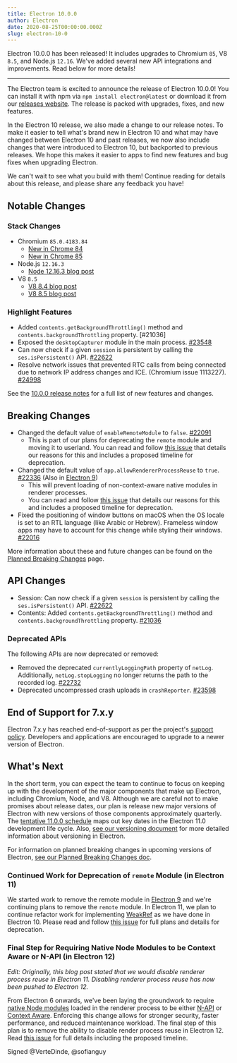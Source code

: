 ```yaml
---
title: Electron 10.0.0
author: Electron
date: 2020-08-25T00:00:00.000Z
slug: electron-10-0
---
```

Electron 10.0.0 has been released! It includes upgrades to Chromium `85`, V8 `8.5`, and Node.js `12.16`. We've added several new API integrations and improvements. Read below for more details!

---

The Electron team is excited to announce the release of Electron 10.0.0! You can install it with npm via `npm install electron@latest` or download it from our [releases website](https://electronjs.org/releases/stable). The release is packed with upgrades, fixes, and new features. 

In the Electron 10 release, we also made a change to our release notes. To make it easier to tell what's brand new in Electron 10 and what may have changed between Electron 10 and past releases, we now also include changes that were introduced to Electron 10, but backported to previous releases. We hope this makes it easier to apps to find new features and bug fixes when upgrading Electron.

We can't wait to see what you build with them! Continue reading for details about this release, and please share any feedback you have!

## Notable Changes

### Stack Changes

* Chromium `85.0.4183.84`
    * [New in Chrome 84](https://developers.google.com/web/updates/2020/07/nic84)
    * [New in Chrome 85](https://chromereleases.googleblog.com/2020/08/stable-channel-update-for-desktop_25.html)
* Node.js `12.16.3`
    * [Node 12.16.3 blog post](https://nodejs.org/en/blog/release/v12.16.3/)
* V8 `8.5`
    * [V8 8.4 blog post](https://v8.dev/blog/v8-release-84)
    * [V8 8.5 blog post](https://v8.dev/blog/v8-release-85)

### Highlight Features

* Added `contents.getBackgroundThrottling()` method and `contents.backgroundThrottling` property. [#21036]
* Exposed the `desktopCapturer` module in the main process. [#23548](https://github.com/electron/electron/pull/23548) 
* Can now check if a given `session` is persistent by calling the `ses.isPersistent()` API. [#22622](https://github.com/electron/electron/pull/22622) 
* Resolve network issues that prevented RTC calls from being connected due to network IP address changes and ICE. (Chromium issue 1113227). [#24998](https://github.com/electron/electron/pull/24998)

See the [10.0.0 release notes](https://github.com/electron/electron/releases/tag/v10.0.0) for a full list of new features and changes.

## Breaking Changes

* Changed the default value of `enableRemoteModule` to `false`. [#22091](https://github.com/electron/electron/pull/22091)
    * This is part of our plans for deprecating the `remote` module and moving it to userland. You can read and follow [this issue](https://github.com/electron/electron/issues/21408) that details our reasons for this and includes a proposed timeline for deprecation.
* Changed the default value of `app.allowRendererProcessReuse` to `true`. [#22336](https://github.com/electron/electron/pull/22336) (Also in [Electron 9](https://github.com/electron/electron/pull/22401))
   * This will prevent loading of non-context-aware native modules in renderer processes. 
   * You can read and follow [this issue](https://github.com/electron/electron/issues/18397) that details our reasons for this and includes a proposed timeline for deprecation.
* Fixed the positioning of window buttons on macOS when the OS locale is set to an RTL language (like Arabic or Hebrew). Frameless window apps may have to account for this change while styling their windows. [#22016](https://github.com/electron/electron/pull/22016) 

More information about these and future changes can be found on the [Planned Breaking Changes](https://github.com/electron/electron/blob/master/docs/breaking-changes.md) page.

## API Changes

* Session: Can now check if a given `session` is persistent by calling the `ses.isPersistent()` API. [#22622](https://github.com/electron/electron/pull/22622)
* Contents: Added `contents.getBackgroundThrottling()` method and `contents.backgroundThrottling` property. [#21036](https://github.com/electron/electron/pull/21036)

### Deprecated APIs

The following APIs are now deprecated or removed:

* Removed the deprecated `currentlyLoggingPath` property of `netLog`. Additionally, `netLog.stopLogging` no longer returns the path to the recorded log. [#22732](https://github.com/electron/electron/pull/22732)
* Deprecated uncompressed crash uploads in `crashReporter`. [#23598](https://github.com/electron/electron/pull/23598)

## End of Support for 7.x.y

Electron 7.x.y has reached end-of-support as per the project's [support policy](https://electronjs.org/docs/tutorial/support#supported-versions). Developers and applications are encouraged to upgrade to a newer version of Electron.

## What's Next

In the short term, you can expect the team to continue to focus on keeping up with the development of the major components that make up Electron, including Chromium, Node, and V8. Although we are careful not to make promises about release dates, our plan is release new major versions of Electron with new versions of those components approximately quarterly. The [tentative 11.0.0 schedule](https://electronjs.org/docs/tutorial/electron-timelines) maps out key dates in the Electron 11.0 development life cycle. Also, [see our versioning document](https://electronjs.org/docs/tutorial/electron-versioning) for more detailed information about versioning in Electron.

For information on planned breaking changes in upcoming versions of Electron, [see our Planned Breaking Changes doc](https://github.com/electron/electron/blob/master/docs/breaking-changes.md).

### Continued Work for Deprecation of `remote` Module (in Electron 11)
We started work to remove the remote module in [Electron 9](https://www.electronjs.org/blog/electron-9-0) and we're continuing plans to remove the `remote` module. In Electron 11, we plan to continue refactor work for implementing [WeakRef](https://v8.dev/features/weak-references) as we have done in Electron 10. Please read and follow [this issue](https://github.com/electron/electron/issues/21408) for full plans and details for deprecation.

### Final Step for Requiring Native Node Modules to be Context Aware or N-API (in Electron 12)
_Edit: Originally, this blog post stated that we would disable renderer process reuse in Electron 11. Disabling renderer process reuse has now been pushed to Electron 12._

From Electron 6 onwards, we've been laying the groundwork to require [native Node modules](https://nodejs.org/api/addons.html) loaded in the renderer process to be either [N-API](https://nodejs.org/api/n-api.html) or [Context Aware](https://nodejs.org/api/addons.html#addons_context_aware_addons). Enforcing this change allows for stronger security, faster performance, and reduced maintenance workload. The final step of this plan is to remove the ability to disable render process reuse in Electron 12. Read [this issue](https://github.com/electron/electron/issues/18397) for full details including the proposed timeline.

Signed @VerteDinde, @sofianguy
